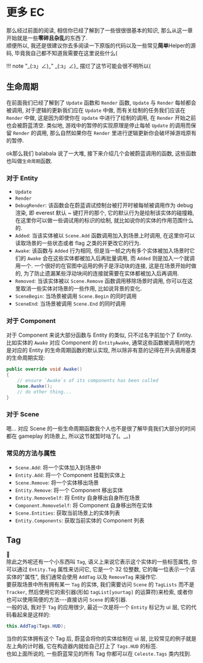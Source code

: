 # 更多 EC

那么经过前面的阅读, 相信你已经了解到了一些很很很基本的知识, 那么从这一章开始就是一些**零碎且杂乱**的东西了.  
顺便所以, 我还是很建议你去多阅读一下原版的代码以及一些常见**简单**Helper的源码, 毕竟我自己都不知道我需要在这里说些什么(

!!! note "\_(:з」∠)\_"
    \_(:з」∠)\_ 摆烂了这节可能会很不明所以(

## 生命周期

在前面我们已经了解到了 `Update` 函数和 `Render` 函数, `Update` 与 `Render` 每帧都会被调用,
对于逻辑的更新我们应在 `Update` 中做, 而有关绘制的任务我们应该在 `Render` 中做, 这是因为即使你在 `Update` 中进行了绘制的调用,
在 `Render` 开始之前也会被蔚蓝清空. 类似地, 游戏中的暂停的实现原理是停止每帧 `Update` 的调用而保留 `Render` 的调用,
那么自然如果你在 `Render` 里进行逻辑更新你会破坏掉游戏原有的暂停.  

ok那么我们 balabala 说了一大堆, 接下来介绍几个会被蔚蓝调用的函数, 这些函数也叫做`生命周期`函数.

### 对于 Entity

- `Update`
- `Render`
- `DebugRender`: 该函数会在蔚蓝调试控制台被打开时被每帧被调用作为 debug 渲染, 即 everest 默认 \~ 键打开的那个, 它的默认行为是绘制该实体的碰撞箱,
在这里你可以做一些调试用的标识的绘制, 就比如说你的实体的作用范围什么的.
- `Added`: 当该实体被以 `Scene.Add` 函数调用加入到场景上时调用, 在这里你可以读取场景的一些状态或者 flag 之类的并更改它的行为.
- `Awake`: 该函数与 `Added` 行为相同, 但是当一帧之内有多个实体被加入场景时它们的 `Awake` 会在这些实体都被加入后再批量调用, 而 `Added` 则是加入一个就调用一个.
一个很好的在官图中运用的例子是浮动块的连接, 这是在场景开始时做的, 为了防止遗漏某些浮动块间的连接就需要在实体都被加入后再调用.
- `Removed`: 当该实体被以 `Scene.Remove` 函数调用移除场景时调用, 你可以在这里取消一些实体对场景的一些作用, 比如说背景的变化.
- `SceneBegin`: 当场景被调用 `Scene.Begin` 的同时调用
- `SceneEnd`: 当场景被调用 `Scene.End` 的同时调用

### 对于 Component

对于 Component 来说大部分函数与 Entity 的类似, 只不过名字前加个了 Entity.
比如实体的 `Awake` 对应 Component 的 `EntityAwake`, 通常这些函数被调用的地方是对应的 Entity 的生命周期函数的默认实现,
所以除非有意的记得在开头调用基类的生命周期实现:
```cs title="MyInterestingEntity.cs"
public override void Awake()
{
    // ensure `Awake`s of its components has been called
    base.Awake();
    // do other thing...
}
```

### 对于 Scene

嗯... 对应 Scene 的一些生命周期函数我个人也不是很了解毕竟我们大部分的时间都在 gameplay 的场景上, 所以这节就暂时咕了(。_。)

### 常见的方法与属性

- `Scene.Add`: 将一个实体加入到场景中
- `Entity.Add`: 将一个 Component 挂载到实体上
- `Scene.Remove`: 将一个实体移出场景
- `Entity.Remove`: 将一个 Component 移出实体
- `Entity.RemoveSelf`: 将 Entity 自身移出自身所在场景
- `Component.RemoveSelf`: 将 Component 自身移出所在实体
- `Scene.Entities`: 获取当前场景上的实体列表
- `Entity.Components`: 获取当前实体的 Component 列表

## Tag

:thinking:  
除此之外呢还有一个小东西叫 `Tag`, 语义上来说它表示这个实体的一些标签属性, 你可以通过 `Entity.Tag` 属性来访问它, 它是一个 32 位整数,
它的每一位表示一个该实体的"属性", 我们通常会使用 `AddTag` 以及 `RemoveTag` 来操作它.  
要获取场景中所有拥有某一 `Tag` 的实体, 我们需要访问 `Scene` 的 `TagLists` 而不是 `Tracker`, 然后使用它的索引器(形如 `tagList[yourtag]` 的运算符)来检索,
或者你也可以使用简便的方法---直接访问 `Scene` 的索引器.  
一般的话, 我对于 `Tag` 的应用很少, 最近一次是将一个 `Entity` 标记为 ui 层, 它的代码看起来是这样的:
```cs
this.AddTag(Tags.HUD);
```
当你的实体拥有这个 Tag 后, 蔚蓝会将你的实体绘制在 ui 层, 比较常见的例子就是左上角的计时器, 它在构造器内就给自己打上了 `Tags.HUD` 的标签.  
也如上面所说的, 一些蔚蓝常见的所有 Tag 你都可以在 `Celeste.Tags` 类内找到.